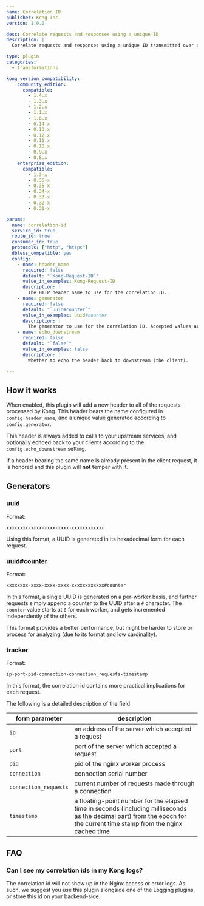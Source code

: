 ```yaml
---
name: Correlation ID
publisher: Kong Inc.
version: 1.0.0

desc: Correlate requests and responses using a unique ID
description: |
  Correlate requests and responses using a unique ID transmitted over an HTTP header.

type: plugin
categories:
  - transformations

kong_version_compatibility:
    community_edition:
      compatible:
        - 1.4.x
        - 1.3.x
        - 1.2.x
        - 1.1.x
        - 1.0.x
        - 0.14.x
        - 0.13.x
        - 0.12.x
        - 0.11.x
        - 0.10.x
        - 0.9.x
        - 0.8.x
    enterprise_edition:
      compatible:
        - 1.3-x
        - 0.36-x
        - 0.35-x
        - 0.34-x
        - 0.33-x
        - 0.32-x
        - 0.31-x

params:
  name: correlation-id
  service_id: true
  route_id: true
  consumer_id: true
  protocols: ["http", "https"]
  dbless_compatible: yes
  config:
    - name: header_name
      required: false
      default: "`Kong-Request-ID`"
      value_in_examples: Kong-Request-ID
      description: |
        The HTTP header name to use for the correlation ID.
    - name: generator
      required: false
      default: "`uuid#counter`"
      value_in_examples: uuid#counter
      description: |
        The generator to use for the correlation ID. Accepted values are `uuid`, `uuid#counter` and `tracker` See [Generators](#generators).
    - name: echo_downstream
      required: false
      default: "`false`"
      value_in_examples: false
      description: |
        Whether to echo the header back to downstream (the client).

---
```


## How it works

When enabled, this plugin will add a new header to all of the requests processed by Kong. This header bears the name configured in `config.header_name`, and a unique value generated according to `config.generator`.

This header is always added to calls to your upstream services, and optionally echoed back to your clients according to the `config.echo_downstream` setting.

If a header bearing the same name is already present in the client request, it is honored and this plugin will **not** temper with it.

## Generators

### uuid

Format:
```
xxxxxxxx-xxxx-xxxx-xxxx-xxxxxxxxxxxx
```

Using this format, a UUID is generated in its hexadecimal form for each request.

### uuid#counter

Format:
```
xxxxxxxx-xxxx-xxxx-xxxx-xxxxxxxxxxxx#counter
```

In this format, a single UUID is generated on a per-worker basis, and further requests simply append a counter to the UUID after a `#` character. The `counter` value starts at `0` for each worker, and gets incremented independently of the others.

This format provides a better performance, but might be harder to store or process for analyzing (due to its format and low cardinality).

### tracker

Format:
```
ip-port-pid-connection-connection_requests-timestamp
```

In this format, the correlation id contains more practical implications for each request.

The following is a detailed description of the field

form parameter      | description
---                 | ---
`ip` | an address of the server which accepted a request
`port` | port of the server which accepted a request
`pid` | pid of the nginx worker process
`connection` | connection serial number
`connection_requests` | current number of requests made through a connection
`timestamp` | a floating-point number for the elapsed time in seconds (including milliseconds as the decimal part) from the epoch for the current time stamp from the nginx cached time

## FAQ

### Can I see my correlation ids in my Kong logs?

The correlation id will not show up in the Nginx access or error logs. As such, we suggest you use this plugin alongside one of the Logging plugins, or store this id on your backend-side.
